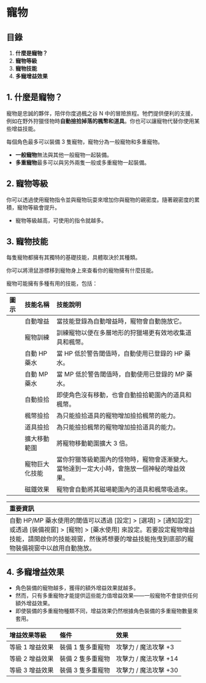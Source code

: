 # 寵物
## 目錄
1.  **什麼是寵物？**
2.  **寵物等級**
3.  **寵物技能**
4.  **多寵增益效果**
## 1. 什麼是寵物？

寵物是忠誠的夥伴，陪伴你度過楓之谷 N 中的冒險旅程。牠們提供便利的支援，例如在野外狩獵怪物時**自動撿拾掉落的楓幣和道具**。你也可以讓寵物代替你使用某些增益技能。

每個角色最多可以裝備 3 隻寵物，寵物分為一般寵物和多重寵物。

*   **一般寵物**無法與其他一般寵物一起裝備。
*   **多重寵物**最多可以與另外兩隻一般或多重寵物一起裝備。
## 2. 寵物等級

你可以透過使用寵物指令並與寵物玩耍來增加你與寵物的親密度。隨著親密度的累積，寵物等級會提升。

*   寵物等級越高，可使用的指令就越多。
## 3. 寵物技能

每隻寵物都擁有其獨特的基礎技能，具體取決於其種類。

你可以將滑鼠游標移到寵物身上來查看你的寵物擁有什麼技能。

寵物可能擁有多種有用的技能，包括：

|  圖示 | 技能名稱 | 技能說明 |
|:--|:---|:---|
|   | 自動增益 | 當技能登錄為自動增益時，寵物會自動施放它。 |
|   | 寵物訓練 | 訓練寵物以便在多層地形的狩獵場更有效地收集道具和楓幣。 |
|   | 自動 HP 藥水 | 當 HP 低於警告閾值時，自動使用已登錄的 HP 藥水。 |
|   | 自動 MP 藥水 | 當 MP 低於警告閾值時，自動使用已登錄的 MP 藥水。 |
|   | 自動撿拾 | 即使角色沒有移動，也會自動撿拾範圍內的道具和楓幣。 |
|   | 楓幣撿拾 | 為只能撿拾道具的寵物增加撿拾楓幣的能力。 |
|   | 道具撿拾 | 為只能撿拾楓幣的寵物增加撿拾道具的能力。 |
|   | 擴大移動範圍 | 將寵物移動範圍擴大 3 倍。 |
|   | 寵物巨大化技能 | 當你狩獵等級範圍內的怪物時，寵物會逐漸變大。當牠達到一定大小時，會施放一個神秘的增益效果。 |
|   | 磁鐵效果 | 寵物會自動將其磁場範圍內的道具和楓幣吸過來。 |

| 重要資訊 |
|:---|
| 自動 HP/MP 藥水使用的閾值可以透過 [設定] > [選項] > [通知設定] 或透過 [裝備視窗] > [寵物] > [藥水使用] 來設定。若要設定寵物增益技能，請開啟你的技能視窗，然後將想要的增益技能拖曳到底部的寵物裝備視窗中以啟用自動施放。 |

## 4. 多寵增益效果
*   角色裝備的寵物越多，獲得的額外增益效果就越多。
*   然而，只有多重寵物才能提供這些能力值增益效果——一般寵物不會提供任何額外增益效果。
*   即使裝備的多重寵物種類不同，增益效果仍然根據角色裝備的多重寵物數量來套用。

| 增益效果等級 | 條件 | 效果 |
|:---|:---|:---|
| 等級 1 增益效果 | 裝備 1 隻多重寵物 | 攻擊力 / 魔法攻擊 +3 |
| 等級 2 增益效果 | 裝備 2 隻多重寵物 | 攻擊力 / 魔法攻擊 +14 |
| 等級 3 增益效果 | 裝備 3 隻多重寵物 | 攻擊力 / 魔法攻擊 +30 |